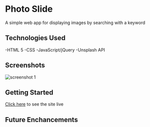 # Photo Slide

A simple web app for displaying images by searching with a keyword

## Technologies Used

-HTML 5
-CSS
-JavaScript/jQuery
-Unsplash API

## Screenshots

![screenshot 1](https://imgur.com/a/OSwqiw8)

## Getting Started

[Click here](#) to see the site live

## Future Enchancements
